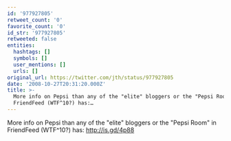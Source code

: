 ```yaml
---
id: '977927805'
retweet_count: '0'
favorite_count: '0'
id_str: '977927805'
retweeted: false
entities:
  hashtags: []
  symbols: []
  user_mentions: []
  urls: []
original_url: https://twitter.com/jth/status/977927805
date: '2008-10-27T20:31:20.000Z'
title: >-
  More info on Pepsi than any of the "elite" bloggers or the "Pepsi Room" in
  FriendFeed (WTF^10?) has:…
---
```


More info on Pepsi than any of the "elite" bloggers or the "Pepsi Room" in FriendFeed (WTF^10?) has: http://is.gd/4p88